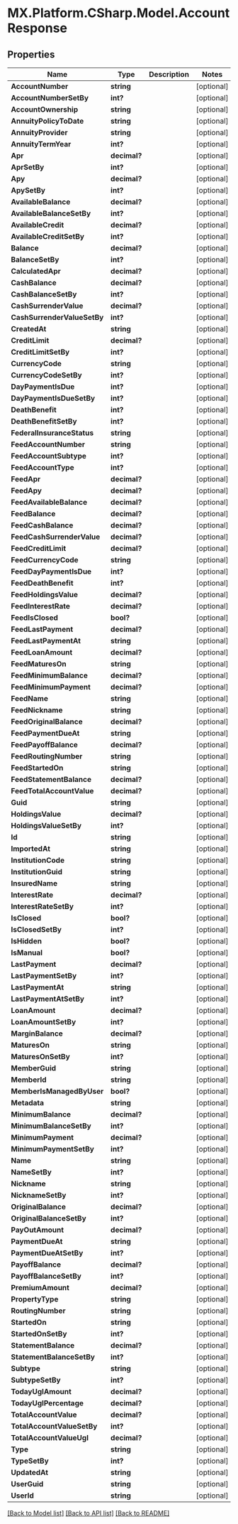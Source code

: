 # MX.Platform.CSharp.Model.AccountResponse

## Properties

Name | Type | Description | Notes
------------ | ------------- | ------------- | -------------
**AccountNumber** | **string** |  | [optional] 
**AccountNumberSetBy** | **int?** |  | [optional] 
**AccountOwnership** | **string** |  | [optional] 
**AnnuityPolicyToDate** | **string** |  | [optional] 
**AnnuityProvider** | **string** |  | [optional] 
**AnnuityTermYear** | **int?** |  | [optional] 
**Apr** | **decimal?** |  | [optional] 
**AprSetBy** | **int?** |  | [optional] 
**Apy** | **decimal?** |  | [optional] 
**ApySetBy** | **int?** |  | [optional] 
**AvailableBalance** | **decimal?** |  | [optional] 
**AvailableBalanceSetBy** | **int?** |  | [optional] 
**AvailableCredit** | **decimal?** |  | [optional] 
**AvailableCreditSetBy** | **int?** |  | [optional] 
**Balance** | **decimal?** |  | [optional] 
**BalanceSetBy** | **int?** |  | [optional] 
**CalculatedApr** | **decimal?** |  | [optional] 
**CashBalance** | **decimal?** |  | [optional] 
**CashBalanceSetBy** | **int?** |  | [optional] 
**CashSurrenderValue** | **decimal?** |  | [optional] 
**CashSurrenderValueSetBy** | **int?** |  | [optional] 
**CreatedAt** | **string** |  | [optional] 
**CreditLimit** | **decimal?** |  | [optional] 
**CreditLimitSetBy** | **int?** |  | [optional] 
**CurrencyCode** | **string** |  | [optional] 
**CurrencyCodeSetBy** | **int?** |  | [optional] 
**DayPaymentIsDue** | **int?** |  | [optional] 
**DayPaymentIsDueSetBy** | **int?** |  | [optional] 
**DeathBenefit** | **int?** |  | [optional] 
**DeathBenefitSetBy** | **int?** |  | [optional] 
**FederalInsuranceStatus** | **string** |  | [optional] 
**FeedAccountNumber** | **string** |  | [optional] 
**FeedAccountSubtype** | **int?** |  | [optional] 
**FeedAccountType** | **int?** |  | [optional] 
**FeedApr** | **decimal?** |  | [optional] 
**FeedApy** | **decimal?** |  | [optional] 
**FeedAvailableBalance** | **decimal?** |  | [optional] 
**FeedBalance** | **decimal?** |  | [optional] 
**FeedCashBalance** | **decimal?** |  | [optional] 
**FeedCashSurrenderValue** | **decimal?** |  | [optional] 
**FeedCreditLimit** | **decimal?** |  | [optional] 
**FeedCurrencyCode** | **string** |  | [optional] 
**FeedDayPaymentIsDue** | **int?** |  | [optional] 
**FeedDeathBenefit** | **int?** |  | [optional] 
**FeedHoldingsValue** | **decimal?** |  | [optional] 
**FeedInterestRate** | **decimal?** |  | [optional] 
**FeedIsClosed** | **bool?** |  | [optional] 
**FeedLastPayment** | **decimal?** |  | [optional] 
**FeedLastPaymentAt** | **string** |  | [optional] 
**FeedLoanAmount** | **decimal?** |  | [optional] 
**FeedMaturesOn** | **string** |  | [optional] 
**FeedMinimumBalance** | **decimal?** |  | [optional] 
**FeedMinimumPayment** | **decimal?** |  | [optional] 
**FeedName** | **string** |  | [optional] 
**FeedNickname** | **string** |  | [optional] 
**FeedOriginalBalance** | **decimal?** |  | [optional] 
**FeedPaymentDueAt** | **string** |  | [optional] 
**FeedPayoffBalance** | **decimal?** |  | [optional] 
**FeedRoutingNumber** | **string** |  | [optional] 
**FeedStartedOn** | **string** |  | [optional] 
**FeedStatementBalance** | **decimal?** |  | [optional] 
**FeedTotalAccountValue** | **decimal?** |  | [optional] 
**Guid** | **string** |  | [optional] 
**HoldingsValue** | **decimal?** |  | [optional] 
**HoldingsValueSetBy** | **int?** |  | [optional] 
**Id** | **string** |  | [optional] 
**ImportedAt** | **string** |  | [optional] 
**InstitutionCode** | **string** |  | [optional] 
**InstitutionGuid** | **string** |  | [optional] 
**InsuredName** | **string** |  | [optional] 
**InterestRate** | **decimal?** |  | [optional] 
**InterestRateSetBy** | **int?** |  | [optional] 
**IsClosed** | **bool?** |  | [optional] 
**IsClosedSetBy** | **int?** |  | [optional] 
**IsHidden** | **bool?** |  | [optional] 
**IsManual** | **bool?** |  | [optional] 
**LastPayment** | **decimal?** |  | [optional] 
**LastPaymentSetBy** | **int?** |  | [optional] 
**LastPaymentAt** | **string** |  | [optional] 
**LastPaymentAtSetBy** | **int?** |  | [optional] 
**LoanAmount** | **decimal?** |  | [optional] 
**LoanAmountSetBy** | **int?** |  | [optional] 
**MarginBalance** | **decimal?** |  | [optional] 
**MaturesOn** | **string** |  | [optional] 
**MaturesOnSetBy** | **int?** |  | [optional] 
**MemberGuid** | **string** |  | [optional] 
**MemberId** | **string** |  | [optional] 
**MemberIsManagedByUser** | **bool?** |  | [optional] 
**Metadata** | **string** |  | [optional] 
**MinimumBalance** | **decimal?** |  | [optional] 
**MinimumBalanceSetBy** | **int?** |  | [optional] 
**MinimumPayment** | **decimal?** |  | [optional] 
**MinimumPaymentSetBy** | **int?** |  | [optional] 
**Name** | **string** |  | [optional] 
**NameSetBy** | **int?** |  | [optional] 
**Nickname** | **string** |  | [optional] 
**NicknameSetBy** | **int?** |  | [optional] 
**OriginalBalance** | **decimal?** |  | [optional] 
**OriginalBalanceSetBy** | **int?** |  | [optional] 
**PayOutAmount** | **decimal?** |  | [optional] 
**PaymentDueAt** | **string** |  | [optional] 
**PaymentDueAtSetBy** | **int?** |  | [optional] 
**PayoffBalance** | **decimal?** |  | [optional] 
**PayoffBalanceSetBy** | **int?** |  | [optional] 
**PremiumAmount** | **decimal?** |  | [optional] 
**PropertyType** | **string** |  | [optional] 
**RoutingNumber** | **string** |  | [optional] 
**StartedOn** | **string** |  | [optional] 
**StartedOnSetBy** | **int?** |  | [optional] 
**StatementBalance** | **decimal?** |  | [optional] 
**StatementBalanceSetBy** | **int?** |  | [optional] 
**Subtype** | **string** |  | [optional] 
**SubtypeSetBy** | **int?** |  | [optional] 
**TodayUglAmount** | **decimal?** |  | [optional] 
**TodayUglPercentage** | **decimal?** |  | [optional] 
**TotalAccountValue** | **decimal?** |  | [optional] 
**TotalAccountValueSetBy** | **int?** |  | [optional] 
**TotalAccountValueUgl** | **decimal?** |  | [optional] 
**Type** | **string** |  | [optional] 
**TypeSetBy** | **int?** |  | [optional] 
**UpdatedAt** | **string** |  | [optional] 
**UserGuid** | **string** |  | [optional] 
**UserId** | **string** |  | [optional] 

[[Back to Model list]](../README.md#documentation-for-models) [[Back to API list]](../README.md#documentation-for-api-endpoints) [[Back to README]](../README.md)

